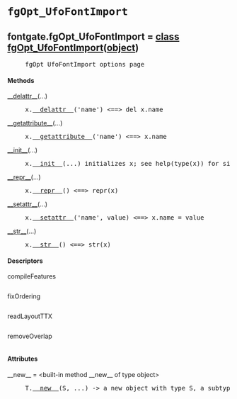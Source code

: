 

<a name="fontgate.fgOpt_UfoFontImport"></a>

# `fgOpt_UfoFontImport`


<dt class="class"><h2><span class="class-name">fontgate.fgOpt_UfoFontImport</span> = <a name="fontgate.fgOpt_UfoFontImport" href="#fontgate.fgOpt_UfoFontImport">class fgOpt_UfoFontImport</a>(<a href="./__builtin__.html#object">object</a>)</h2></dt><dd class="class"><dd>


<pre class="doc" markdown="0">fgOpt_UfoFontImport options page</pre>


</dd><h4 class="head-methods">Methods </h4><dl class="function"><dt><a name="fgOpt_UfoFontImport-__delattr__" href="#fgOpt_UfoFontImport-__delattr__"><span class="function-name">__delattr__</span></a><span class="argspec">(...)</span></dt><dd>

<pre class="doc" markdown="0">x.<a href="#fontgate.fgOpt_UfoFontImport-__delattr__">__delattr__</a>('name') <==> del x.name</pre>

</dd></dl>
<dl class="function"><dt><a name="fgOpt_UfoFontImport-__getattribute__" href="#fgOpt_UfoFontImport-__getattribute__"><span class="function-name">__getattribute__</span></a><span class="argspec">(...)</span></dt><dd>

<pre class="doc" markdown="0">x.<a href="#fontgate.fgOpt_UfoFontImport-__getattribute__">__getattribute__</a>('name') <==> x.name</pre>

</dd></dl>
<dl class="function"><dt><a name="fgOpt_UfoFontImport-__init__" href="#fgOpt_UfoFontImport-__init__"><span class="function-name">__init__</span></a><span class="argspec">(...)</span></dt><dd>

<pre class="doc" markdown="0">x.<a href="#fontgate.fgOpt_UfoFontImport-__init__">__init__</a>(...) initializes x; see help(type(x)) for signature</pre>

</dd></dl>
<dl class="function"><dt><a name="fgOpt_UfoFontImport-__repr__" href="#fgOpt_UfoFontImport-__repr__"><span class="function-name">__repr__</span></a><span class="argspec">(...)</span></dt><dd>

<pre class="doc" markdown="0">x.<a href="#fontgate.fgOpt_UfoFontImport-__repr__">__repr__</a>() <==> repr(x)</pre>

</dd></dl>
<dl class="function"><dt><a name="fgOpt_UfoFontImport-__setattr__" href="#fgOpt_UfoFontImport-__setattr__"><span class="function-name">__setattr__</span></a><span class="argspec">(...)</span></dt><dd>

<pre class="doc" markdown="0">x.<a href="#fontgate.fgOpt_UfoFontImport-__setattr__">__setattr__</a>('name', value) <==> x.name = value</pre>

</dd></dl>
<dl class="function"><dt><a name="fgOpt_UfoFontImport-__str__" href="#fgOpt_UfoFontImport-__str__"><span class="function-name">__str__</span></a><span class="argspec">(...)</span></dt><dd>

<pre class="doc" markdown="0">x.<a href="#fontgate.fgOpt_UfoFontImport-__str__">__str__</a>() <==> str(x)</pre>

</dd></dl>

  <h4 class="head-desc">Descriptors </h4><dl class="descriptor"><dt>compileFeatures</dt>
<dd>

<pre class="doc" markdown="0"></pre>

</dd>
</dl>
<dl class="descriptor"><dt>fixOrdering</dt>
<dd>

<pre class="doc" markdown="0"></pre>

</dd>
</dl>
<dl class="descriptor"><dt>readLayoutTTX</dt>
<dd>

<pre class="doc" markdown="0"></pre>

</dd>
</dl>
<dl class="descriptor"><dt>removeOverlap</dt>
<dd>

<pre class="doc" markdown="0"></pre>

</dd>
</dl>

  <h4 class="head-attrs">Attributes </h4><dl><dt><span class="other-name">__new__</span> = &lt;built-in method __new__ of type object&gt;<dd>

<pre class="doc" markdown="0">T.<a href="#fontgate.fgOpt_UfoFontImport-__new__">__new__</a>(S, ...) -> a new object with type S, a subtype of T</pre>

</dd></dl>
</dd>
